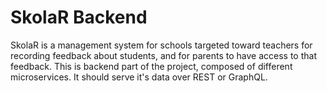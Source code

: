 # SkolaR Backend
SkolaR is a management system for schools targeted toward teachers for recording feedback about students, and for parents to have access to that feedback. This is backend part of the project, composed of different microservices. It should serve it's data over REST or GraphQL.



